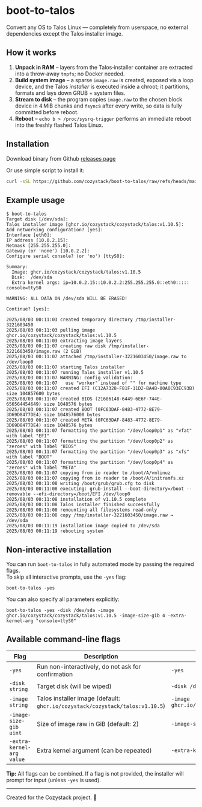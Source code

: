 # boot-to-talos

Convert any OS to Talos Linux — completely from userspace, no external dependencies except the Talos installer image.

## How it works

1. **Unpack in RAM** – layers from the Talos‑installer container are extracted into a throw‑away `tmpfs`; no Docker needed.
2. **Build system image** – a sparse `image.raw` is created, exposed via a loop device, and the Talos *installer* is executed inside a chroot; it partitions, formats and lays down GRUB + system files.
3. **Stream to disk** – the program copies `image.raw` to the chosen block device in 4 MiB chunks and `fsync`s after every write, so data is fully committed before reboot.
4. **Reboot** – `echo b > /proc/sysrq-trigger` performs an immediate reboot into the freshly flashed Talos Linux.

## Installation

Download binary from Github [releases page](https://github.com/cozystack/boot-to-talos/releases/latest)

Or use simple script to install it:
```bash
curl -sSL https://github.com/cozystack/boot-to-talos/raw/refs/heads/main/hack/install.sh | sh -s
```

## Example usage

```console
$ boot-to-talos
Target disk [/dev/sda]:
Talos installer image [ghcr.io/cozystack/cozystack/talos:v1.10.5]:
Add networking configuration? [yes]:
Interface [eth0]:
IP address [10.0.2.15]:
Netmask [255.255.255.0]:
Gateway (or 'none') [10.0.2.2]:
Configure serial console? (or 'no') [ttyS0]:

Summary:
  Image: ghcr.io/cozystack/cozystack/talos:v1.10.5
  Disk:  /dev/sda
  Extra kernel args: ip=10.0.2.15::10.0.2.2:255.255.255.0::eth0::::: console=ttyS0

WARNING: ALL DATA ON /dev/sda WILL BE ERASED!

Continue? [yes]:

2025/08/03 00:11:03 created temporary directory /tmp/installer-3221603450
2025/08/03 00:11:03 pulling image ghcr.io/cozystack/cozystack/talos:v1.10.5
2025/08/03 00:11:03 extracting image layers
2025/08/03 00:11:07 creating raw disk /tmp/installer-3221603450/image.raw (2 GiB)
2025/08/03 00:11:07 attached /tmp/installer-3221603450/image.raw to /dev/loop0
2025/08/03 00:11:07 starting Talos installer
2025/08/03 00:11:07 running Talos installer v1.10.5
2025/08/03 00:11:07 WARNING: config validation:
2025/08/03 00:11:07   use "worker" instead of "" for machine type
2025/08/03 00:11:07 created EFI (C12A7328-F81F-11D2-BA4B-00A0C93EC93B) size 104857600 bytes
2025/08/03 00:11:07 created BIOS (21686148-6449-6E6F-744E-656564454649) size 1048576 bytes
2025/08/03 00:11:07 created BOOT (0FC63DAF-8483-4772-8E79-3D69D8477DE4) size 1048576000 bytes
2025/08/03 00:11:07 created META (0FC63DAF-8483-4772-8E79-3D69D8477DE4) size 1048576 bytes
2025/08/03 00:11:07 formatting the partition "/dev/loop0p1" as "vfat" with label "EFI"
2025/08/03 00:11:07 formatting the partition "/dev/loop0p2" as "zeroes" with label "BIOS"
2025/08/03 00:11:07 formatting the partition "/dev/loop0p3" as "xfs" with label "BOOT"
2025/08/03 00:11:07 formatting the partition "/dev/loop0p4" as "zeroes" with label "META"
2025/08/03 00:11:07 copying from io reader to /boot/A/vmlinuz
2025/08/03 00:11:07 copying from io reader to /boot/A/initramfs.xz
2025/08/03 00:11:08 writing /boot/grub/grub.cfg to disk
2025/08/03 00:11:08 executing: grub-install --boot-directory=/boot --removable --efi-directory=/boot/EFI /dev/loop0
2025/08/03 00:11:08 installation of v1.10.5 complete
2025/08/03 00:11:08 Talos installer finished successfully
2025/08/03 00:11:08 remounting all filesystems read-only
2025/08/03 00:11:08 copy /tmp/installer-3221603450/image.raw → /dev/sda
2025/08/03 00:11:19 installation image copied to /dev/sda
2025/08/03 00:11:19 rebooting system
```

## Non-interactive installation

You can run `boot-to-talos` in fully automated mode by passing the required flags.  
To skip all interactive prompts, use the `-yes` flag:

```console
boot-to-talos -yes
```

You can also specify all parameters explicitly:

```console
boot-to-talos -yes -disk /dev/sda -image ghcr.io/cozystack/cozystack/talos:v1.10.5 -image-size-gib 4 -extra-kernel-arg "console=ttyS0"
```

## Available command-line flags

| Flag                  | Description                                                        | Example                                         |
|-----------------------|--------------------------------------------------------------------|-------------------------------------------------|
| `-yes`                | Run non-interactively, do not ask for confirmation                 | `-yes`                                          |
| `-disk string`        | Target disk (will be wiped)                                        | `-disk /dev/sda`                                |
| `-image string`       | Talos installer image (default: `ghcr.io/cozystack/cozystack/talos:v1.10.5`) | `-image ghcr.io/cozystack/cozystack/talos:v1.10.5` |
| `-image-size-gib uint`| Size of image.raw in GiB (default: 2)                              | `-image-size-gib 4`                             |
| `-extra-kernel-arg value` | Extra kernel argument (can be repeated)                        | `-extra-kernel-arg "console=ttyS0"`             |

**Tip:** All flags can be combined. If a flag is not provided, the installer will prompt for input (unless `-yes` is used).

---

Created for the Cozystack project. 🚀
